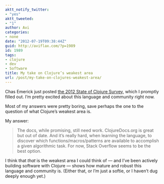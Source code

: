 ```yaml
---
aktt_notify_twitter:
- "yes"
aktt_tweeted:
- "1"
author: Avi
categories:
- none
date: "2012-07-19T09:38:44Z"
guid: http://aviflax.com/?p=1989
id: 1989
tags:
- clojure
- dev
- Software
title: My take on Clojure’s weakest area
url: /post/my-take-on-clojures-weakest-area/
---
```

Chas Emerick just posted [the 2012 State of Clojure Survey](http://cemerick.com/2012/07/19/2012-state-of-clojure-survey/), which I promptly filled out. I&#8217;m pretty excited about this language and community right now.

Most of my answers were pretty boring, save perhaps the one to the question of what Clojure’s weakest area is.

My answer:

> The docs, while promising, still need work. ClojureDocs.org is great but out of date. And it&#8217;s really hard, when learning the language, to discover which functions/macros/patterns are available to accomplish a given algorithmic task. For now, Stack Overflow seems to be the best option.

I think that _that_ is the weakest area I could think of — and I&#8217;ve been actively building software with Clojure — shows how mature and robust this language and community is. (Either that, or I&#8217;m just a softie, or I haven&#8217;t dug deeply enough yet.)